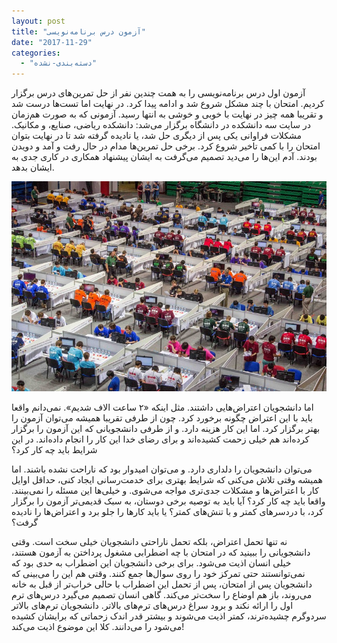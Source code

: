 ```yaml
---
layout: post
title: "آزمون درس برنامه‌نویسی"
date: "2017-11-29"
categories: 
  - "دسته‌بندی-نشده"
---
```


آزمون اول درس برنامه‌نویسی را به همت چندین نفر از حل تمرین‌های درس برگزار کردیم. امتحان با چند مشکل شروع شد و ادامه پیدا کرد. در نهایت اما تست‌ها درست شد و تقریبا همه چیز در نهایت با خوبی و خوشی به انتها رسید. آزمونی که به صورت هم‌زمان در سایت سه دانشکده در دانشگاه برگزار می‌شد: دانشکده ریاضی، صنایع، و مکانیک. مشکلات فراوانی یکی پس از دیگری حل شد، یا نادیده گرفته شد تا در نهایت بتوان امتحان را با کمی تاخیر شروع کرد. برخی حل تمرین‌ها مدام در حال رفت و آمد و دویدن بودند. آدم این‌ها را می‌دید تصمیم می‌گرفت به ایشان پیشنهاد همکاری در کاری جدی به ایشان بدهد.

![تصویر مسابقه برنامه‌نویسی](assets/images/p4755.jpg)

اما دانشجویان اعتراض‌هایی داشتند. مثل اینکه «۲ ساعت الاف شدیم». نمی‌دانم واقعا باید با این اعتراض چگونه برخورد کرد. چون از طرفی تقریبا همیشه می‌توان آزمون را بهتر برگزار کرد. اما این کار هزینه دارد. و از طرفی دانشجویانی که این آزمون را برگزار کرده‌اند هم خیلی زحمت کشیده‌اند و برای رضای خدا این کار را انجام داده‌اند. در این شرایط باید چه کار کرد؟

می‌توان دانشجویان را دلداری دارد. و می‌توان امیدوار بود که ناراحت نشده باشند. اما همیشه وقتی تلاش می‌کنی که شرایط بهتری برای خدمت‌رسانی ایجاد کنی، حداقل اوایل کار با اعتراض‌ها و مشکلات جدی‌تری مواجه می‌شوی. و خیلی‌ها این مسئله را نمی‌بینند. واقعا باید چه کار کرد؟ آیا باید به توصیه برخی دوستان، به سبک قدیمی‌تر آزمون را برگزار کرد، با دردسرهای کمتر و با تنش‌های کمتر؟ یا باید کارها را جلو برد و اعتراض‌ها را نادیده گرفت؟

نه تنها تحمل اعتراض، بلکه تحمل ناراحتی دانشجویان خیلی سخت است. وقتی دانشجویانی را ببینید که در امتحان با چه اضطرابی مشغول پرداختن به آزمون هستند، خیلی انسان اذیت می‌شود. برای برخی دانشجویان این اضطراب به حدی بود که نمی‌توانستند حتی تمرکز خود را روی سوال‌ها جمع کنند. وقتی هم این را می‌بینی که دانشجویان پس از امتحان، پس از تحمل این اضطراب با حالی خراب‌تر از قبل به خانه می‌روند، باز هم اوضاع را سخت‌تر می‌کند. گاهی انسان تصمیم می‌گیرد درس‌های ترم اول را ارائه نکند و برود سراغ درس‌های ترم‌های بالاتر. دانشجویان ترم‌های بالاتر سردوگرم چشیده‌ترند، کمتر اذیت می‌شوند و بیشتر قدر اندک زحماتی که برایشان کشیده می‌شود را می‌دانند. کلا این موضوع اذیت می‌کند!
